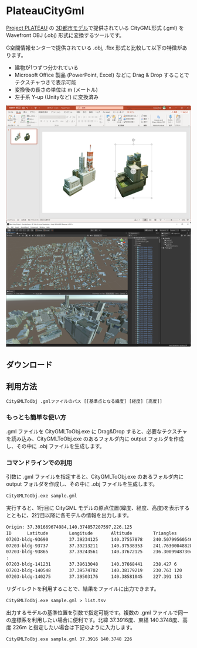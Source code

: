 # PlateauCityGml

[Project PLATEAU](https://www.mlit.go.jp/plateau/) の [3D都市モデル](https://www.geospatial.jp/ckan/dataset/plateau)で提供されている CityGML形式 (.gml) を Wavefront OBJ (.obj) 形式に変換するツールです。

G空間情報センターで提供されている .obj, .fbx 形式と比較して以下の特徴があります。

- 建物が1つずつ分かれている
- Microsoft Office 製品 (PowerPoint, Excel) などに Drag & Drop することでテクスチャつきで表示可能
- 変換後の長さの単位は m (メートル)
- 左手系 Y-up (Unityなど) に変換済み

![PowerPointへの貼り付け例](images/2021-10-31-22-54-24.png)
![Unityへのインポート例](images/2021-10-31-22-56-11.png)

## ダウンロード

## 利用方法

```txt
CityGMLToObj .gmlファイルのパス [[基準点となる緯度] [経度] [高度]]
```

### もっとも簡単な使い方

.gml ファイルを CityGMLToObj.exe に Drag&Drop すると、必要なテクスチャを読み込み、CityGMLToObj.exe のあるフォルダ内に output フォルダを作成し、その中に .obj ファイルを生成します。

### コマンドラインでの利用

引数に .gml ファイルを指定すると、CityGMLToObj.exe のあるフォルダ内に output フォルダを作成し、その中に .obj ファイルを生成します。

```txt
CityGMLToObj.exe sample.gml
```

実行すると、1行目に CityGML モデルの原点位置(緯度、経度、高度)を表示するとともに、2行目以降に各モデルの情報を出力します。

```txt
Origin: 37.391669674984,140.374857207597,226.125
ID      Latitude        Longitude       Altitude        Triangles       Name
07203-bldg-93690        37.39234125     140.37557878    240.507995605469        6
07203-bldg-93737        37.39213211     140.37538353    241.763000488281        10
07203-bldg-93865        37.39243561     140.37672125    236.300994873047        6
:
07203-bldg-141231       37.39613048     140.37668441    238.427 6
07203-bldg-140548       37.39574702     140.38179219    230.763 120     郡山地方広域消防組合消防本部
07203-bldg-140275       37.39503176     140.38581045    227.391 153
```

リダイレクトを利用することで、結果をファイルに出力できます。

```txt
CityGMLToObj.exe sample.gml > list.tsv
```

出力するモデルの基準位置を引数で指定可能です。複数の .gml ファイルで同一の座標系を利用したい場合に便利です。北緯 37.3916度、東経 140.3748度、高度 226m と指定したい場合は下記のように入力します。

```txt
CityGMLToObj.exe sample.gml 37.3916 140.3748 226
```

